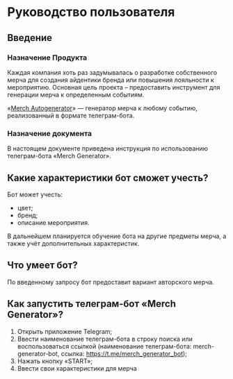 # Руководство пользователя

## Введение

### Назначение Продукта
Каждая компания хоть раз задумывалась о разработке собственного мерча для создания айдентики бренда или повышения лояльности к мероприятию.
Основная цель проекта – предоставить инструмент для генерации мерча к определенным событиям.

«[Merch Autogenerator](https://t.me/merch_generator_bot)» — генератор мерча к любому событию, реализованный в формате телеграм-бота.

### Назначение документа

В настоящем документе приведена инструкция по использованию телеграм-бота «Merch Generator».

## Какие характеристики бот сможет учесть?

Бот может учесть:
- цвет;
- бренд;
- описание мероприятия.

В дальнейшем планируется обучение бота на другие предметы мерча, а также учёт дополнительных характеристик.

## Что умеет бот?

По введенному запросу бот предоставит вариант авторского мерча.

## Как запустить телеграм-бот «Merch Generator»?

1. Открыть приложение Telegram;
2. Ввести наименование телеграм-бота в строку поиска или воспользоваться ссылкой (наименование телеграм-бота: merch-generator-bot, ссылка: https://t.me/merch_generator_bot);
3. Нажать кнопку «START»;
4. Ввести свои характеристики для мерча

